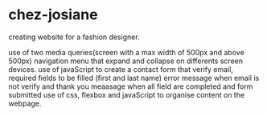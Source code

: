 # chez-josiane
creating website for a fashion designer.

use of two media queries(screen with a max width of 500px and above 500px)
navigation menu that expand and collapse on differents screen devices.
use of javaScript to create a contact form that verify email, required fields to be filled (first and last name) error message when email is not verify and thank you meaasage when all field are completed and form submitted
use of css, flexbox and javaScript to organise content on the webpage.
